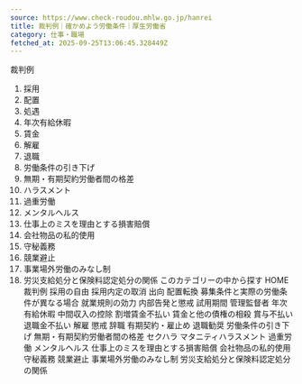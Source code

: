```yaml
---
source: https://www.check-roudou.mhlw.go.jp/hanrei
title: 裁判例｜確かめよう労働条件｜厚生労働省
category: 仕事・職場
fetched_at: 2025-09-25T13:06:45.328449Z
---
```

裁判例
1. 採用
2. 配置
3. 処遇
4. 年次有給休暇
5. 賃金
6. 解雇
7. 退職
8. 労働条件の引き下げ
9. 無期・有期契約労働者間の格差
10. ハラスメント
11. 過重労働
12. メンタルヘルス
13. 仕事上のミスを理由とする損害賠償
14. 会社物品の私的使用
15. 守秘義務
16. 競業避止
17. 事業場外労働のみなし制
18. 労災支給処分と保険料認定処分の関係
このカテゴリーの中から探す
HOME
裁判例
採用の自由
採用内定の取消
出向
配置転換
募集条件と実際の労働条件が異なる場合
就業規則の効力
内部告発と懲戒
試用期間
管理監督者
年次有給休暇
中間収入の控除
割増賃金不払い
賃金と他の債権の相殺
賞与不払い
退職金不払い
解雇
懲戒
辞職
有期契約・雇止め
退職勧奨
労働条件の引き下げ
無期・有期契約労働者間の格差
セクハラ
マタニティハラスメント
過重労働
メンタルヘルス
仕事上のミスを理由とする損害賠償
会社物品の私的使用
守秘義務
競業避止
事業場外労働のみなし制
労災支給処分と保険料認定処分の関係
